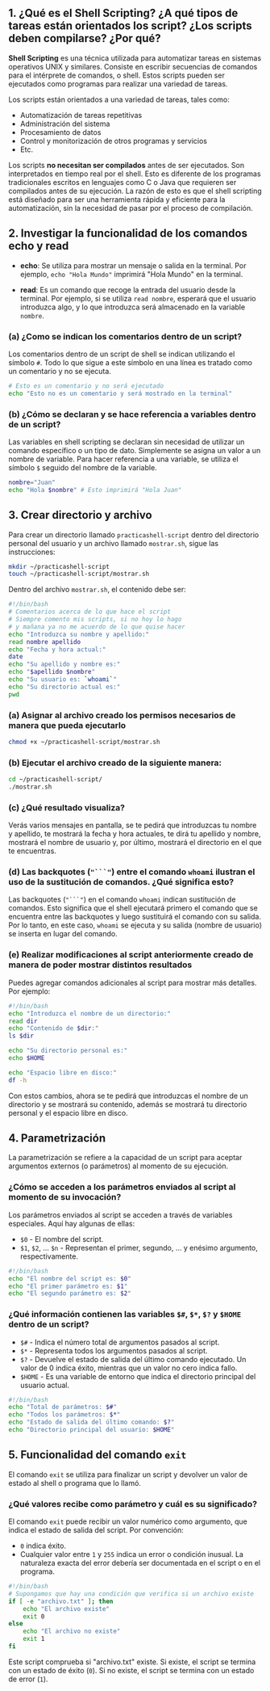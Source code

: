 
## 1. ¿Qué es el Shell Scripting? ¿A qué tipos de tareas están orientados los script? ¿Los scripts deben compilarse? ¿Por qué?

**Shell Scripting** es una técnica utilizada para automatizar tareas en sistemas operativos UNIX y similares. Consiste en escribir secuencias de comandos para el intérprete de comandos, o shell. Estos scripts pueden ser ejecutados como programas para realizar una variedad de tareas.

Los scripts están orientados a una variedad de tareas, tales como:

- Automatización de tareas repetitivas
- Administración del sistema
- Procesamiento de datos
- Control y monitorización de otros programas y servicios
- Etc.

Los scripts **no necesitan ser compilados** antes de ser ejecutados. Son interpretados en tiempo real por el shell. Esto es diferente de los programas tradicionales escritos en lenguajes como C o Java que requieren ser compilados antes de su ejecución. La razón de esto es que el shell scripting está diseñado para ser una herramienta rápida y eficiente para la automatización, sin la necesidad de pasar por el proceso de compilación.

## 2. Investigar la funcionalidad de los comandos echo y read

- **echo**: Se utiliza para mostrar un mensaje o salida en la terminal. Por ejemplo, `echo "Hola Mundo"` imprimirá "Hola Mundo" en la terminal.

- **read**: Es un comando que recoge la entrada del usuario desde la terminal. Por ejemplo, si se utiliza `read nombre`, esperará que el usuario introduzca algo, y lo que introduzca será almacenado en la variable `nombre`.

### (a) ¿Como se indican los comentarios dentro de un script?

Los comentarios dentro de un script de shell se indican utilizando el símbolo `#`. Todo lo que sigue a este símbolo en una línea es tratado como un comentario y no se ejecuta.
```bash
# Esto es un comentario y no será ejecutado
echo "Esto no es un comentario y será mostrado en la terminal"
```

### (b) ¿Cómo se declaran y se hace referencia a variables dentro de un script?

Las variables en shell scripting se declaran sin necesidad de utilizar un comando específico o un tipo de dato. Simplemente se asigna un valor a un nombre de variable. Para hacer referencia a una variable, se utiliza el símbolo `$` seguido del nombre de la variable.

```bash
nombre="Juan"
echo "Hola $nombre" # Esto imprimirá "Hola Juan"
```

## 3. Crear directorio y archivo

Para crear un directorio llamado `practicashell-script` dentro del directorio personal del usuario y un archivo llamado `mostrar.sh`, sigue las instrucciones:

```bash
mkdir ~/practicashell-script
touch ~/practicashell-script/mostrar.sh
```

Dentro del archivo `mostrar.sh`, el contenido debe ser:

```bash
#!/bin/bash
# Comentarios acerca de lo que hace el script
# Siempre comento mis scripts, si no hoy lo hago
# y mañana ya no me acuerdo de lo que quise hacer
echo "Introduzca su nombre y apellido:"
read nombre apellido
echo "Fecha y hora actual:"
date
echo "Su apellido y nombre es:"
echo "$apellido $nombre"
echo "Su usuario es: `whoami`"
echo "Su directorio actual es:"
pwd
```

### (a) Asignar al archivo creado los permisos necesarios de manera que pueda ejecutarlo

```bash
chmod +x ~/practicashell-script/mostrar.sh
```

### (b) Ejecutar el archivo creado de la siguiente manera:

```bash
cd ~/practicashell-script/
./mostrar.sh
```

### (c) ¿Qué resultado visualiza?

Verás varios mensajes en pantalla, se te pedirá que introduzcas tu nombre y apellido, te mostrará la fecha y hora actuales, te dirá tu apellido y nombre, mostrará el nombre de usuario y, por último, mostrará el directorio en el que te encuentras.

### (d) Las backquotes (`"```"`) entre el comando `whoami` ilustran el uso de la sustitución de comandos. ¿Qué significa esto?

Las backquotes (`"```"`) en el comando `whoami` indican sustitución de comandos. Esto significa que el shell ejecutará primero el comando que se encuentra entre las backquotes y luego sustituirá el comando con su salida. Por lo tanto, en este caso, `whoami` se ejecuta y su salida (nombre de usuario) se inserta en lugar del comando.

### (e) Realizar modificaciones al script anteriormente creado de manera de poder mostrar distintos resultados

Puedes agregar comandos adicionales al script para mostrar más detalles. Por ejemplo:

```bash
#!/bin/bash
echo "Introduzca el nombre de un directorio:"
read dir
echo "Contenido de $dir:"
ls $dir

echo "Su directorio personal es:"
echo $HOME

echo "Espacio libre en disco:"
df -h
```

Con estos cambios, ahora se te pedirá que introduzcas el nombre de un directorio y se mostrará su contenido, además se mostrará tu directorio personal y el espacio libre en disco.

## 4. Parametrización

La parametrización se refiere a la capacidad de un script para aceptar argumentos externos (o parámetros) al momento de su ejecución.

### ¿Cómo se acceden a los parámetros enviados al script al momento de su invocación?

Los parámetros enviados al script se acceden a través de variables especiales. Aquí hay algunas de ellas:

- `$0` - El nombre del script.
- `$1`, `$2`, ... `$n` - Representan el primer, segundo, ... y enésimo argumento, respectivamente.
  
```bash
#!/bin/bash
echo "El nombre del script es: $0"
echo "El primer parámetro es: $1"
echo "El segundo parámetro es: $2"
```

### ¿Qué información contienen las variables `$#`, `$*`, `$?` y `$HOME` dentro de un script?

- `$#` - Indica el número total de argumentos pasados al script.
- `$*` - Representa todos los argumentos pasados al script.
- `$?` - Devuelve el estado de salida del último comando ejecutado. Un valor de 0 indica éxito, mientras que un valor no cero indica fallo.
- `$HOME` - Es una variable de entorno que indica el directorio principal del usuario actual.

```bash
#!/bin/bash
echo "Total de parámetros: $#"
echo "Todos los parámetros: $*"
echo "Estado de salida del último comando: $?"
echo "Directorio principal del usuario: $HOME"
```

## 5. Funcionalidad del comando `exit`

El comando `exit` se utiliza para finalizar un script y devolver un valor de estado al shell o programa que lo llamó.

### ¿Qué valores recibe como parámetro y cuál es su significado?

El comando `exit` puede recibir un valor numérico como argumento, que indica el estado de salida del script. Por convención:

- `0` indica éxito.
- Cualquier valor entre `1` y `255` indica un error o condición inusual. La naturaleza exacta del error debería ser documentada en el script o en el programa.

```bash
#!/bin/bash
# Supongamos que hay una condición que verifica si un archivo existe
if [ -e "archivo.txt" ]; then
    echo "El archivo existe"
    exit 0
else
    echo "El archivo no existe"
    exit 1
fi
```

Este script comprueba si "archivo.txt" existe. Si existe, el script se termina con un estado de éxito (`0`). Si no existe, el script se termina con un estado de error (`1`).

